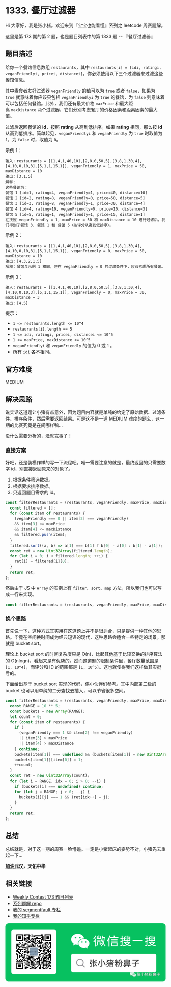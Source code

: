 # 1333. 餐厅过滤器

Hi 大家好，我是张小猪。欢迎来到『宝宝也能看懂』系列之 leetcode 周赛题解。

这里是第 173 期的第 2 题，也是题目列表中的第 1333 题 -- 『餐厅过滤器』

## 题目描述

给你一个餐馆信息数组 `restaurants`，其中 `restaurants[i] = [idi, ratingi, veganFriendlyi, pricei, distancei]`。你必须使用以下三个过滤器来过滤这些餐馆信息。

其中素食者友好过滤器 `veganFriendly` 的值可以为 `true` 或者 `false`，如果为 `true` 就意味着你应该只包括 `veganFriendlyi` 为 `true` 的餐馆，为 `false` 则意味着可以包括任何餐馆。此外，我们还有最大价格 `maxPrice` 和最大距离 `maxDistance` 两个过滤器，它们分别考虑餐厅的价格因素和距离因素的最大值。

过滤后返回餐馆的 **id**，按照 **rating** 从高到低排序。如果 **rating** 相同，那么按 **id** 从高到低排序。简单起见，`veganFriendlyi` 和 `veganFriendly` 为 `true` 时取值为 `1`，为 `false` 时，取值为 `0`。

示例 1：

```shell
输入：restaurants = [[1,4,1,40,10],[2,8,0,50,5],[3,8,1,30,4],[4,10,0,10,3],[5,1,1,15,1]], veganFriendly = 1, maxPrice = 50, maxDistance = 10
输出：[3,1,5]
解释：
这些餐馆为：
餐馆 1 [id=1, rating=4, veganFriendly=1, price=40, distance=10]
餐馆 2 [id=2, rating=8, veganFriendly=0, price=50, distance=5]
餐馆 3 [id=3, rating=8, veganFriendly=1, price=30, distance=4]
餐馆 4 [id=4, rating=10, veganFriendly=0, price=10, distance=3]
餐馆 5 [id=5, rating=1, veganFriendly=1, price=15, distance=1]
在按照 veganFriendly = 1, maxPrice = 50 和 maxDistance = 10 进行过滤后，我们得到了餐馆 3, 餐馆 1 和 餐馆 5（按评分从高到低排序）。
```

示例 2：

```shell
输入：restaurants = [[1,4,1,40,10],[2,8,0,50,5],[3,8,1,30,4],[4,10,0,10,3],[5,1,1,15,1]], veganFriendly = 0, maxPrice = 50, maxDistance = 10
输出：[4,3,2,1,5]
解释：餐馆与示例 1 相同，但在 veganFriendly = 0 的过滤条件下，应该考虑所有餐馆。
```

示例 3：

```shell
输入：restaurants = [[1,4,1,40,10],[2,8,0,50,5],[3,8,1,30,4],[4,10,0,10,3],[5,1,1,15,1]], veganFriendly = 0, maxPrice = 30, maxDistance = 3
输出：[4,5]
```

提示：

- `1 <= restaurants.length <= 10^4`
- `restaurants[i].length == 5`
- `1 <= idi, ratingi, pricei, distancei <= 10^5`
- `1 <= maxPrice, maxDistance <= 10^5`
- `veganFriendlyi` 和 `veganFriendly` 的值为 0 或 1 。
- 所有 `idi` 各不相同。

## 官方难度

MEDIUM

## 解决思路

说实话这道题让小猪有点意外，因为题目内容就是单纯的给定了原始数据、过滤条件、排序条件，然后需要返回结果。可是这不是一道 MEDIUM 难度的题么，这一期的比赛究竟是在闹哪样鸭...

没什么需要分析的，淦就完事了！

### 直接方案

好吧，还是装模作样的写一下流程吧。唯一需要注意的就是，最终返回的只需要数字 id，别直接返回原来的对象了。

1. 根据条件筛选数据。
2. 根据要求排序数据。
3. 只返回题目需求的 id。

```js
const filterRestaurants = (restaurants, veganFriendly, maxPrice, maxDistance) => {
  const filtered = [];
  for (const item of restaurants) {
    (veganFriendly === 0 || item[2] === veganFriendly)
    && item[3] <= maxPrice
    && item[4] <= maxDistance
    && filtered.push(item);
  }
  filtered.sort((a, b) => a[1] === b[1] ? b[0] - a[0] : b[1] - a[1]);
  const ret = new Uint32Array(filtered.length);
  for (let i = 0; i < filtered.length; ++i) {
    ret[i] = filtered[i][0];
  }
  return ret;
};
```

然后由于 JS 中 `Array` 的实例上有 `filter`、`sort`、`map` 方法，所以我们也可以写成一行来实现。

```js
const filterRestaurants = (restaurants, veganFriendly, maxPrice, maxDistance) => restaurants.filter(item => (veganFriendly === 0 || item[2] === veganFriendly) && item[3] <= maxPrice && item[4] <= maxDistance).sort((a, b) => a[1] === b[1] ? b[0] - a[0] : b[1] - a[1]).map(item => item[0]);
```

### 换个思路

首先说一下，这种方式其实用在这道题上并不是很适合，只是提供一种其他的思路。毕竟在空间换时间成为经典短语的现代，这种思路会适合一些特定的场景。那就是 bucket sort。

理论上 bucket sort 的时间复杂度只是 O(n)，比起其他基于比较交换的排序算法的 O(nlogn)，看起来是有优势的。然而这道题的限制条件里，餐厅数量范围是 `[1, 10^4]`，而评分和 ID 的范围都是 `[1, 10^5]`。这也就使得我们这样做其实挺亏的。

下面给出基于 bucket sort 实现的代码，供小伙伴们参考。其中内部第二级的 bucket 也可以用单纯的二分查找去插入，可以节省很多空间。

```js
const filterRestaurants = (restaurants, veganFriendly, maxPrice, maxDistance) => {
  const RANGE = 10 ** 5;
  const buckets = new Array(RANGE);
  let count = 0;
  for (const item of restaurants) {
    if (
      (veganFriendly === 1 && item[2] !== veganFriendly)
      || item[3] > maxPrice
      || item[4] > maxDistance
    ) continue;
    buckets[item[1]] === undefined && (buckets[item[1]] = new Uint32Array(RANGE)); // 可以替换为基于二分查找去插入
    buckets[item[1]][item[0]] = 1;
    ++count;
  }
  const ret = new Uint32Array(count);
  for (let i = RANGE, idx = 0; i > 0; --i) {
    if (buckets[i] === undefined) continue;
    for (let j = RANGE; j > 0; --j) {
      buckets[i][j] === 1 && (ret[idx++] = j);
    }
  }
  return ret;
};
```

## 总结

总结就是，对于这一期的周赛一脸懵逼。一定是小猪起床的姿势不对，小猪先去重起一下...

**加油武汉，天佑中华**

## 相关链接

- [Weekly Contest 173 题目列表](https://github.com/poppinlp/leetcode#weekly-contest-173)
- [系列题解 repo](https://github.com/poppinlp/leetcode)
- [我的 segmentfault 专栏](https://segmentfault.com/blog/zxzfbz)
- [我的知乎专栏](https://zhuanlan.zhihu.com/zxzfbz)

![我的微信公众号：张小猪粉鼻子](../resources/qrcode_green.jpeg)
